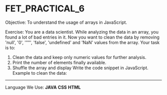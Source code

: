 # FET_PRACTICAL_6
Objective: To understand the usage of arrays in JavaScript.

Exercise:
You are a data scientist. While analyzing the data in an array, you found a lot of bad entries in it.
Now you want to clean the data by removing &#39;null&#39;, &#39;0&#39;, &#39;&quot;&quot;&#39;, &#39;false&#39;, &#39;undefined&#39; and &#39;NaN&#39; values
from the array. Your task is to:
1. Clean the data and keep only numeric values for further analysis.
2. Print the number of elements finally available.
3. Shuffle the array and display
Write the code snippet in JavaScript.
Example to clean the data:

-------------------------------------------------------------------------------------------------------------------------------------------------------------------------
Language We Use:
<b>JAVA</b>
<b>CSS</b>
<b>HTML</b>

